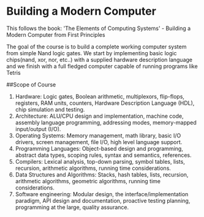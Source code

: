 # Building a Modern Computer
This follows the book: 'The Elements of Computing Systems' - Building a Modern Computer from First Principles

The goal of the course is to build a complete working computer system from simple Nand logic gates. We start by implementing basic logic chips(nand, xor, nor, etc..) with a supplied hardware description language and we finish with a full fledged computer capable of running programs like Tetris

##Scope of Course
1.	Hardware: Logic gates, Boolean arithmetic, multiplexors, flip-flops, registers, RAM units, counters, Hardware Description Language (HDL), chip simulation and testing.
2.	Architecture: ALU/CPU design and implementation, machine code, assembly language programming, addressing modes, memory-mapped input/output (I/O).
3.	Operating Systems: Memory management, math library, basic I/O drivers, screen management, file I/O, high level language support.
4.	Programming Languages: Object-based design and programming, abstract data types, scoping rules, syntax and semantics, references.
5.	Compilers: Lexical analysis, top-down parsing, symbol tables, lists, recursion, arithmetic algorithms, running time considerations.
6.	Data Structures and Algorithms: Stacks, hash tables, lists, recursion, arithmetic algorithms, geometric algorithms, running time considerations.
7.	Software engineering:  Modular design, the interface/implementation paradigm, API design and documentation, proactive testing planning, programming at the large, quality assurance. 

